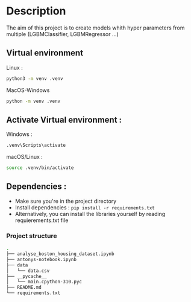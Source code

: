 # Description
The aim of this project is to create models whith hyper parameters from multiple (LGBMClassifier, LGBMRegressor ...)

## Virtual environment

Linux :
```bash
python3 -m venv .venv
```

MacOS-Windows
```bash
python -m venv .venv
```

## Activate Virtual environment :
Windows : 
```bash
.venv\Scripts\activate
```

macOS/Linux : 
```bash
source .venv/bin/activate
```

## Dependencies :

* Make sure you're in the project directory
* Install dependencies : `pip install -r requirements.txt`
* Alternatively, you can install the libraries yourself by reading requierements.txt file

### Project structure
```bash
.
├── analyse_boston_housing_dataset.ipynb
├── antonys-notebook.ipynb
├── data
│   └── data.csv
├── __pycache__
│   └── main.cpython-310.pyc
├── README.md
└── requirements.txt

```

